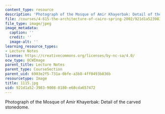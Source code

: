 ```yaml
---
content_type: resource
description: 'Photograph of the Mosque of Amir Khayerbak: Detail of the carved stonedome.'
file: /courses/4-615-the-architecture-of-cairo-spring-2002/921d1a52398390088180e68cda657472_1115.jpg
file_type: image/jpeg
image_metadata:
  caption: ''
  credit: ''
  image-alt: ''
learning_resource_types:
- Lecture Notes
license: https://creativecommons.org/licenses/by-nc-sa/4.0/
ocw_type: OCWImage
parent_title: Lecture Notes
parent_type: CourseSection
parent_uid: 6903e2f5-731a-0bfe-a3b8-4ff0493b836b
resourcetype: Image
title: 1115.jpg
uid: 921d1a52-3983-9008-8180-e68cda657472
---
```

Photograph of the Mosque of Amir Khayerbak: Detail of the carved stonedome.